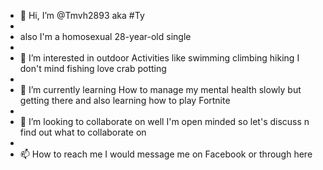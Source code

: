 - 👋 Hi, I’m @Tmvh2893 aka #Ty
- 
-  also I'm a homosexual 28-year-old single
-  
- 👀 I’m interested in outdoor Activities like swimming climbing hiking I don't mind fishing love crab potting
- 
- 🌱 I’m currently learning How to manage my mental health slowly but getting there and also learning how to play Fortnite
-
-  💞️ I’m looking to collaborate on well I'm open minded so let's discuss n find out what to collaborate on
- 
- 📫 How to reach me I would message me on Facebook or through here

<!---
Tmvh2893/Tmvh2893 is a ✨ special ✨ repository because its `README.md` (this file) appears on your GitHub profile.
You can click the Preview link to take a look at your changes.
--->
